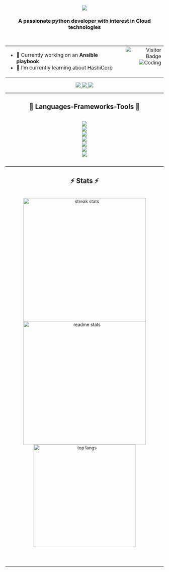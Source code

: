 <h1 align="center">
    <img src="https://readme-typing-svg.herokuapp.com/?font=Righteous&size=35&center=true&vCenter=true&width=500&height=70&duration=4000&lines=Hi+There!+👋;+I'm+Tijo+T.+Thomas!;" />
</h1>

<h3 align="center">A passionate python developer with interest in Cloud technologies</h3>

<br/>

<table style="border-collapse: collapse; width: 100%;">
  <tr>
    <td style="text-align: left; padding-right: 20px; vertical-align: top; border: none;">
      <ul>
        <li>
          🔭 Currently working on an <b>Ansible playbook</b>
        </li>
        <li>🌱 I’m currently learning about <a href="https://www.hashicorp.com/" >HashiCorp</a></li> 
      </ul>
    </td>
    <td style="text-align: right; vertical-align: top; border: none; width=1000">
      <img src="https://visitor-badge.laobi.icu/badge?page_id=TijoT.TijoT" alt="Visitor Badge"/>
      <br>
      <img src="https://www.cybermedian.com/de/wp-content/uploads/sites/12/2022/01/sofware_enginyering.png" alt="Coding" />
      </td>
    </tr>
</table>

<div align="center"> 
  <a href="mailto:tijo.t.thomas@gmx.de" target="_blank">
    <img src="https://img.shields.io/badge/E--Mail-tijo.t.thomas%40gmx.de-blue?style=for-the-badge" />
  </a>
  <a href="https://www.linkedin.com/in/tijo-t-thomas/" target="_blank">
    <img src="https://img.shields.io/badge/LinkedIn-0077B5?style=for-the-badge&logo=linkedin&logoColor=white" target="_blank" />
  </a>
  <a href="https://www.xing.com/profile/Tijo_TThomas/" target="_blank">
     <img src="https://img.shields.io/badge/xing-%23006567.svg?style=for-the-badge&logo=xing&logoColor=white" target="_blank" /> 
  </a>
</div>

<hr/>
 
<h2 align="center">🚀 Languages-Frameworks-Tools 🚀</h2>
<br/>
<div align="center">
    <img src="https://skillicons.dev/icons?i=python,flask,bash,cs,cpp,go,c,powershell" /><br>
    <img src="https://skillicons.dev/icons?i=docker,ansible,kubernetes,azure,terraform,grafana,aws" /><br>
    <img src="https://skillicons.dev/icons?i=pycharm,vim,vscode,qt,androidstudio,matlab" /><br>
    <img src="https://skillicons.dev/icons?i=linux,windows,ubuntu,mint,debian" /><br>
    <img src="https://skillicons.dev/icons?i=git,azure,gitlab,jenkins" /><br>
    <img src="https://skillicons.dev/icons?i=raspberrypi,postman,nginx" /><br>
    <img src="https://skillicons.dev/icons?i=selenium,dotnet" /><br>
</div>
<br/>

<hr/>

<h2 align="center">⚡ Stats ⚡</h2>
<br>
<div align=center>
  <img width=390 src="https://github-readme-streak-stats-salesp07.vercel.app/?user=TijoT&count_private=true&theme=react&border_radius=10" alt="streak stats"/>
  <img width=390 src="https://github-readme-stats-salesp07.vercel.app/api?username=TijoT&count_private=true&show_icons=true&theme=react&rank_icon=github&border_radius=10" alt="readme stats" />
  <br/>
  <img width=325 align="center" src="https://github-readme-stats-salesp07.vercel.app/api/top-langs/?username=TijoT&hide=HTML&langs_count=8&layout=compact&theme=react&border_radius=10&size_weight=0.5&count_weight=0.5&exclude_repo=github-readme-stats" alt="top langs" />
</div>

<br/><br/>

<hr/>
